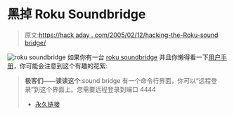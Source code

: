# 黑掉 Roku Soundbridge

> 原文:[https://hack aday . com/2005/02/12/hacking-the-Roku-sound bridge/](https://hackaday.com/2005/02/12/hacking-the-roku-soundbridge/)

![roku soundbridge](../Images/9458af2361300b840eea021ff274291b.png)
如果你有一台 [roku soundbridge](http://www.rokulabs.com/products/soundbridge/index.php) 并且你懒得看一下[用户手册](http://www.rokulabs.com/support/SBguide-012105-3.pdf)，你可能会注意到这个有趣的花絮:

> **极客们——读读这个**:sound bridge 有一个命令行界面，你可以“远程登录”到这个界面上。您需要远程登录到端口 4444
> 
> *   [永久链接](http://www.i-hacked.com/content/view/108/94/)